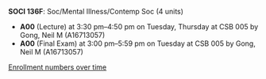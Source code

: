 **SOCI 136F**: Soc/Mental Illness/Contemp Soc (4 units)

- **A00** (Lecture) at 3:30 pm–4:50 pm on Tuesday, Thursday at CSB 005 by Gong, Neil M (A16713057)
- **A00** (Final Exam) at 3:00 pm–5:59 pm on Tuesday at CSB 005 by Gong, Neil M (A16713057)

[Enrollment numbers over time](./SOCI136F.tsv)
